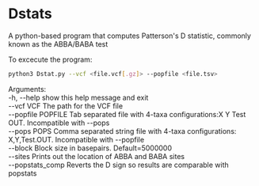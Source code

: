 # Dstats
A python-based program that computes Patterson's D statistic, commonly known as the ABBA/BABA test

To excecute the program:
```bash
python3 Dstat.py --vcf <file.vcf[.gz]> --popfile <file.tsv>
```

Arguments:  
	-h, --help		show this help message and exit  
	--vcf VCF		The path for the VCF file  
	--popfile POPFILE	Tab separated file with 4-taxa configurations:X <TAB> Y <TAB> Test <TAB> OUT. Incompatible with --pops  
	--pops POPS		Comma separated string file with 4-taxa configurations: X,Y,Test.OUT. Incompatible with --popfile  
	--block <int>		Block size in basepairs. Default=5000000  
	--sites			Prints out the location of ABBA and BABA sites  
	--popstats_comp		Reverts the D sign so results are comparable with popstats  

